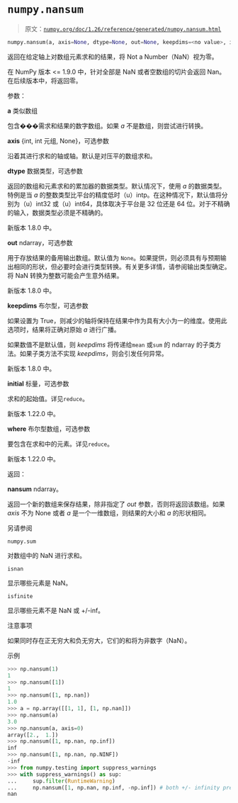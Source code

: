 # `numpy.nansum`

> 原文：[`numpy.org/doc/1.26/reference/generated/numpy.nansum.html`](https://numpy.org/doc/1.26/reference/generated/numpy.nansum.html)

```py
numpy.nansum(a, axis=None, dtype=None, out=None, keepdims=<no value>, initial=<no value>, where=<no value>)
```

返回在给定轴上对数组元素求和的结果，将 Not a Number（NaN）视为零。

在 NumPy 版本 <= 1.9.0 中，针对全部是 NaN 或者空数组的切片会返回 Nan。在后续版本中，将返回零。

参数：

**a** 类似数组

包含���需求和结果的数字数组。如果 *a* 不是数组，则尝试进行转换。

**axis** {int, int 元组, None}，可选参数

沿着其进行求和的轴或轴。默认是对压平的数组求和。

**dtype** 数据类型，可选参数

返回的数组和元素求和的累加器的数据类型。默认情况下，使用 *a* 的数据类型。特例是当 *a* 的整数类型比平台的精度低时（u）intp。在这种情况下，默认值将分别为（u）int32 或（u）int64，具体取决于平台是 32 位还是 64 位。对于不精确的输入，数据类型必须是不精确的。

新版本 1.8.0 中。

**out** ndarray，可选参数

用于存放结果的备用输出数组。默认值为 `None`。如果提供，则必须具有与预期输出相同的形状，但必要时会进行类型转换。有关更多详情，请参阅输出类型确定。将 NaN 转换为整数可能会产生意外结果。

新版本 1.8.0 中。

**keepdims** 布尔型，可选参数

如果设置为 True，则减少的轴将保持在结果中作为具有大小为一的维度。使用此选项时，结果将正确对原始 *a* 进行广播。

如果数值不是默认值，则 *keepdims* 将传递给`mean` 或`sum` 的 ndarray 的子类方法。如果子类方法不实现 *keepdims*，则会引发任何异常。

新版本 1.8.0 中。

**initial** 标量，可选参数

求和的起始值。详见`reduce`。

新版本 1.22.0 中。

**where** 布尔型数组，可选参数

要包含在求和中的元素。详见`reduce`。

新版本 1.22.0 中。

返回：

**nansum** ndarray。

返回一个新的数组来保存结果，除非指定了 *out* 参数，否则将返回该数组。如果 *axis* 不为 None 或者 *a* 是一个一维数组，则结果的大小和 *a* 的形状相同。

另请参阅

`numpy.sum`

对数组中的 NaN 进行求和。

`isnan`

显示哪些元素是 NaN。

`isfinite`

显示哪些元素不是 NaN 或 +/-inf。

注意事项

如果同时存在正无穷大和负无穷大，它们的和将为非数字（NaN）。

示例

```py
>>> np.nansum(1)
1
>>> np.nansum([1])
1
>>> np.nansum([1, np.nan])
1.0
>>> a = np.array([[1, 1], [1, np.nan]])
>>> np.nansum(a)
3.0
>>> np.nansum(a, axis=0)
array([2.,  1.])
>>> np.nansum([1, np.nan, np.inf])
inf
>>> np.nansum([1, np.nan, np.NINF])
-inf
>>> from numpy.testing import suppress_warnings
>>> with suppress_warnings() as sup:
...     sup.filter(RuntimeWarning)
...     np.nansum([1, np.nan, np.inf, -np.inf]) # both +/- infinity present
nan 
```
